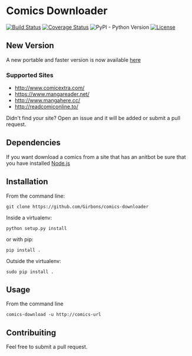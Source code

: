 # Comics Downloader

[![Build Status](https://travis-ci.org/Girbons/comics-scraper.svg?branch=master)](https://travis-ci.org/Girbons/comics-scraper)
[![Coverage Status](https://coveralls.io/repos/github/Girbons/comics-scraper/badge.svg?branch=master)](https://coveralls.io/github/Girbons/comics-scraper?branch=master)
![PyPI - Python Version](https://img.shields.io/pypi/pyversions/comics-scraper)
[![License](https://img.shields.io/badge/license-MIT-blue.svg)](LICENSE)

## New Version

A new portable and faster version is now available [here](https://github.com/Girbons/comics-downloader)

### Supported Sites

- http://www.comicextra.com/
- https://www.mangareader.net/
- http://www.mangahere.cc/
- http://readcomiconline.to/

Didn't find your site? Open an issue and it will be added or submit a pull request.

## Dependencies

If you want download a comics from a site that has an anitbot
be sure that you have installed [Node.js](https://nodejs.org/en/)


## Installation

From the command line:

```
git clone https://github.com/Girbons/comics-downloader
```

Inside a virtualenv:

```
python setup.py install
```

or with pip:

```
pip install .
```

Outside the virtualenv:

```
sudo pip install .
```

## Usage

From the command line

```
comics-download -u http://comics-url
```

## Contribuiting

Feel free to submit a pull request.
